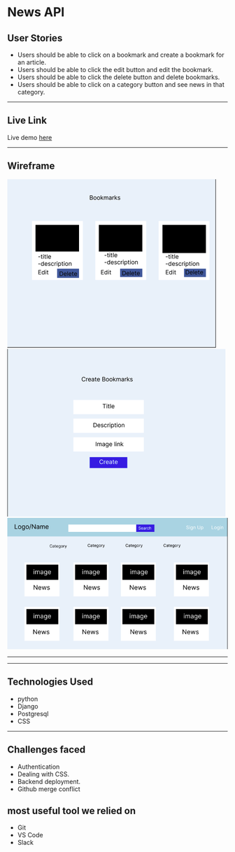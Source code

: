 # News API

## User Stories

* Users should be able to click on a bookmark and create a bookmark for an article.
* Users should be able to click the edit button and edit the bookmark.
* Users should be able to click the delete button and delete bookmarks.
* Users should be able to click on a category button and see news in that category.

---

## Live Link

Live demo [here](https://news-frontend.onrender.com/)



---

## Wireframe

![picture](./Wireframe/bookmark.png)
![picture](./Wireframe/create_bookmarks.png)
![picture](./Wireframe/home.png)

---

---

## Technologies Used

- python
- Django
- Postgresql
- CSS
---
## Challenges faced
- Authentication
- Dealing with CSS.
- Backend deployment.
- Github merge conflict

## most useful tool we relied on
- Git
- VS Code
- Slack
